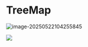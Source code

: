 # TreeMap

![image-20250522104255845](C:\Users\24709\AppData\Roaming\Typora\typora-user-images\image-20250522104255845.png)

![](C:\Users\24709\AppData\Roaming\Typora\typora-user-images\image-20250522104504205.png)